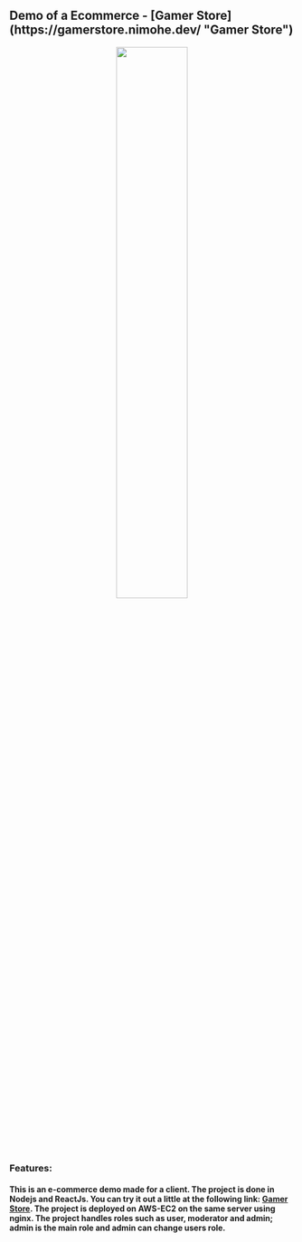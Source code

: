 <div style="display: flex; align-items: center;">
  <h2>Demo of a Ecommerce - [Gamer Store](https://gamerstore.nimohe.dev/ "Gamer Store")</h2>
</div>

<div align="center">
  <img src="https://res.cloudinary.com/dptaul20s/image/upload/v1698088629/logo-wide_m9zv3b.png" style="width: 50%" />
</div>

### Features:

#### This is an e-commerce demo made for a client. The project is done in Nodejs and ReactJs. You can try it out a little at the following link: [Gamer Store](https://gamerstore.nimohe.dev/ "Gamer Store"). The project is deployed on AWS-EC2 on the same server using nginx. The project handles roles such as user, moderator and admin; admin is the main role and admin can change users role.

